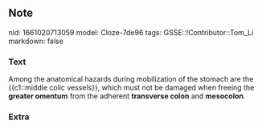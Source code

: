 ## Note
nid: 1661020713059
model: Cloze-7de96
tags: GSSE::!Contributor::Tom_Li
markdown: false

### Text
<div>
  Among the anatomical hazards during mobilization of the stomach
  are the {{c1::middle colic vessels}}, which must not be damaged
  when freeing the <b>greater omentum</b> from the adherent
  <b>transverse colon</b> and <b>mesocolon</b>.
</div>

### Extra

